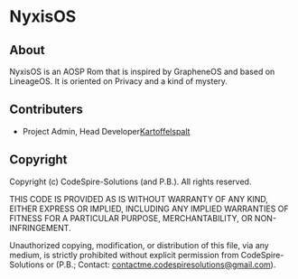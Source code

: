 # NyxisOS
## About
NyxisOS is an AOSP Rom that is inspired by GrapheneOS and based on LineageOS. It is oriented on Privacy and a kind of mystery.

## Contributers
- Project Admin, Head Developer[Kartoffelspalt](@kartoffelspalt)

## Copyright
Copyright (c) CodeSpire-Solutions (and P.B.). All rights reserved.

THIS CODE IS PROVIDED AS IS WITHOUT WARRANTY OF ANY KIND, EITHER EXPRESS OR IMPLIED, INCLUDING ANY IMPLIED WARRANTIES OF FITNESS FOR A PARTICULAR PURPOSE, MERCHANTABILITY, OR NON-INFRINGEMENT.

Unauthorized copying, modification, or distribution of this file, via any medium, is strictly prohibited without explicit permission from CodeSpire-Solutions or (P.B.; Contact: contactme.codespiresolutions@gmail.com).
